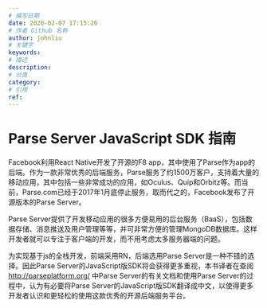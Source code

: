 ```yaml
---
# 编写日期
date: 2020-02-07 17:15:26
# 作者 Github 名称
author: johnliu
# 关键字
keywords:
# 描述
description:
# 分类
category: 
# 引用
ref:
---
```


# Parse Server JavaScript SDK 指南

Facebook利用React Native开发了开源的F8 app，其中使用了Parse作为app的后端。作为一款非常优秀的后端服务，Parse服务了约1500万客户，支持着大量的移动应用，其中包括一些非常成功的应用，如Oculus、Quip和Orbitz等。而当前，Parse.com已经于2017年1月底停止服务，取而代之的，Facebook发布了开源版本的Parse Server。

Parse Server提供了开发移动应用的很多方便易用的后台服务（BaaS），包括数据存储、消息推送及用户管理等等，并可非常方便的管理MongoDB数据库。这样开发者就可以专注于客户端的开发，而不用考虑太多服务器端的问题。

为实现基于js的全栈开发，前端采用RN，后端选用Parse Server是一种不错的选择。因此Parse Server的JavaScript版SDK将会获得更多重视，本书译者在查阅 http://parseplatform.org/ 中Parse Server的有关文档和使用Parse Server的过程中，认为有必要将Parse Server的JavaScript版SDK翻译成中文，以使得更多开发者认识和更轻松的使用这款优秀的开源后端服务平台。

